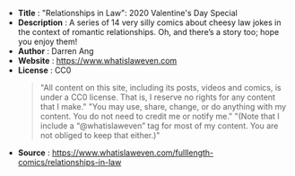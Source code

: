 - **Title** : "Relationships in Law": 2020 Valentine's Day Special
- **Description** : A series of 14 very silly comics about cheesy law jokes in the context of romantic relationships. Oh, and there’s a story too; hope you enjoy them!
- **Author** : Darren Ang
- **Website** : https://www.whatislaweven.com
- **License** : CC0
  > "All content on this site, including its posts, videos and comics, is under a CC0 license. That is, I reserve no rights for any content that I make."
  > "You may use, share, change, or do anything with my content. You do not need to credit me or notify me."
  > "(Note that I include a “@whatislaweven” tag for most of my content. You are not obliged to keep that either.)"
- **Source** : https://www.whatislaweven.com/fulllength-comics/relationships-in-law



